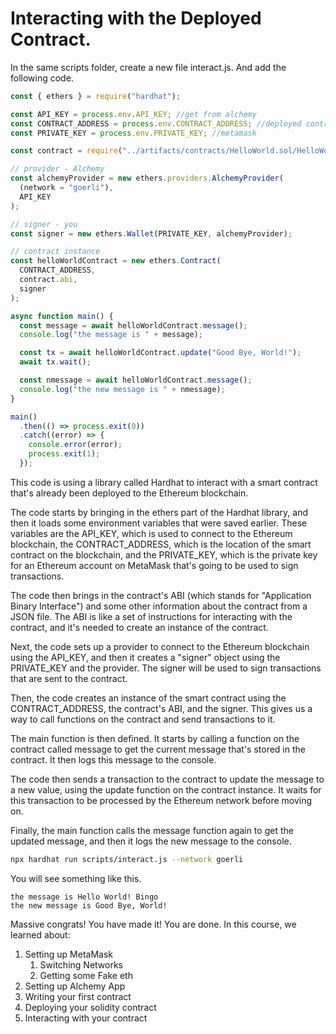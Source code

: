 ﻿# Interacting with the Deployed Contract.

In the same scripts folder, create a new file interact.js. And add the following code.

```js
const { ethers } = require("hardhat");

const API_KEY = process.env.API_KEY; //get from alchemy
const CONTRACT_ADDRESS = process.env.CONTRACT_ADDRESS; //deployed contract address
const PRIVATE_KEY = process.env.PRIVATE_KEY; //metamask

const contract = require("../artifacts/contracts/HelloWorld.sol/HelloWorld.json");

// provider - Alchemy
const alchemyProvider = new ethers.providers.AlchemyProvider(
  (network = "goerli"),
  API_KEY
);

// signer - you
const signer = new ethers.Wallet(PRIVATE_KEY, alchemyProvider);

// contract instance
const helloWorldContract = new ethers.Contract(
  CONTRACT_ADDRESS,
  contract.abi,
  signer
);

async function main() {
  const message = await helloWorldContract.message();
  console.log("the message is " + message);

  const tx = await helloWorldContract.update("Good Bye, World!");
  await tx.wait();

  const nmessage = await helloWorldContract.message();
  console.log("the new message is " + nmessage);
}

main()
  .then(() => process.exit(0))
  .catch((error) => {
    console.error(error);
    process.exit(1);
  });
```

This code is using a library called Hardhat to interact with a smart contract that's already been deployed to the Ethereum blockchain.

The code starts by bringing in the ethers part of the Hardhat library, and then it loads some environment variables that were saved earlier. These variables are the API_KEY, which is used to connect to the Ethereum blockchain, the CONTRACT_ADDRESS, which is the location of the smart contract on the blockchain, and the PRIVATE_KEY, which is the private key for an Ethereum account on MetaMask that's going to be used to sign transactions.

The code then brings in the contract's ABI (which stands for "Application Binary Interface") and some other information about the contract from a JSON file. The ABI is like a set of instructions for interacting with the contract, and it's needed to create an instance of the contract.

Next, the code sets up a provider to connect to the Ethereum blockchain using the API_KEY, and then it creates a "signer" object using the PRIVATE_KEY and the provider. The signer will be used to sign transactions that are sent to the contract.

Then, the code creates an instance of the smart contract using the CONTRACT_ADDRESS, the contract's ABI, and the signer. This gives us a way to call functions on the contract and send transactions to it.

The main function is then defined. It starts by calling a function on the contract called message to get the current message that's stored in the contract. It then logs this message to the console.

The code then sends a transaction to the contract to update the message to a new value, using the update function on the contract instance. It waits for this transaction to be processed by the Ethereum network before moving on.

Finally, the main function calls the message function again to get the updated message, and then it logs the new message to the console.

```bash
npx hardhat run scripts/interact.js --network goerli
```

You will see something like this.

```
the message is Hello World! Bingo
the new message is Good Bye, World!
```

Massive congrats! You have made it! You are done. In this course, we learned about:

1.  Setting up MetaMask
    1.  Switching Networks
    2.  Getting some Fake eth
2.  Setting up Alchemy App
3.  Writing your first contract
4.  Deploying your solidity contract
5.  Interacting with your contract
